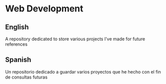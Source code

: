 # Web Development

## English
A repository dedicated to store various projects I've made for future references

## Spanish
Un repositorio dedicado a guardar varios proyectos que he hecho con el fin de consultas futuras
